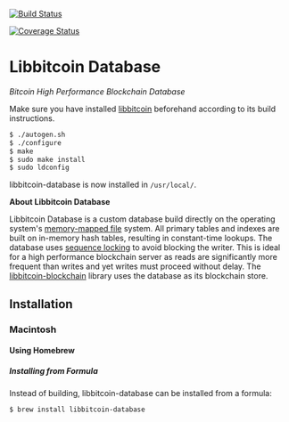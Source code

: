 [![Build Status](https://travis-ci.org/libbitcoin/libbitcoin-database.svg?branch=master)](https://travis-ci.org/libbitcoin/libbitcoin-database)

[![Coverage Status](https://coveralls.io/repos/libbitcoin/libbitcoin-database/badge.svg)](https://coveralls.io/r/libbitcoin/libbitcoin-database)

# Libbitcoin Database

*Bitcoin High Performance Blockchain Database*

Make sure you have installed [libbitcoin](https://github.com/libbitcoin/libbitcoin) beforehand according to its build instructions.

```sh
$ ./autogen.sh
$ ./configure
$ make
$ sudo make install
$ sudo ldconfig
```

libbitcoin-database is now installed in `/usr/local/`.

**About Libbitcoin Database**

Libbitcoin Database is a custom database build directly on the operating system's [memory-mapped file](https://en.wikipedia.org/wiki/Memory-mapped_file) system. All primary tables and indexes are built on in-memory hash tables, resulting in constant-time lookups. The database uses [sequence locking](https://en.wikipedia.org/wiki/Seqlock) to avoid blocking the writer. This is ideal for a high performance blockchain server as reads are significantly more frequent than writes and yet writes must proceed without delay. The [libbitcoin-blockchain](https://github.com/libbitcoin/libbitcoin-blockchain) library uses the database as its blockchain store.

## Installation

### Macintosh

#### Using Homebrew

##### Installing from Formula

Instead of building, libbitcoin-database can be installed from a formula:
```sh
$ brew install libbitcoin-database
```
